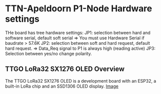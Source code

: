 # TTN-Apeldoorn P1-Node Hardware settings
THe board has tree hardware settings:
JP1: selection between hard and software serial, default soft serial
=> You must use Hardware Serial if baudrate > 57.6K
JP2: selection between soft and hard request, default hard request.
=> Data_Req signal to P1 is always high (reading active)
JP3: Selection between yes/no change polarity.

## TTGO LoRa32 SX1276 OLED Overview

The TTGO LoRa32 SX1276 OLED is a development board with an ESP32, a built-in LoRa chip and an SSD1306 OLED display.
[Image](TTGO-LoRa-ESP32-Dev_Board)
